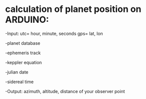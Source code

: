 # calculation of planet position on ARDUINO:

-Input: utc= hour, minute, seconds     gps= lat, lon

-planet database

-ephemeris track

-keppler equation

-julian date

-sidereal time

-Output: azimuth, altitude, distance of your observer point
